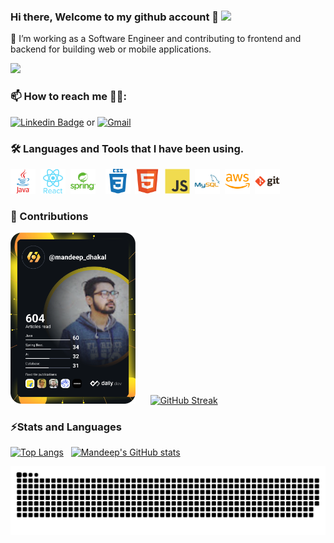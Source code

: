 ### Hi there, Welcome to my github account 👋 ![](https://komarev.com/ghpvc/?username=mandip-dhakal&color=green)

:telescope: I’m working as a Software Engineer and contributing to frontend and backend for building web or mobile applications.
  <div id="header">
    <img src="https://media2.giphy.com/media/QNFhOolVeCzPQ2Mx85/giphy.gif?cid=ecf05e47ne1jagw2ciryh7079wlhhnkuuy0a1unl7v7vk2ei&rid=giphy.gif&ct=g" width="100"/>
  </div>
  
### 📫 How to reach me 💬💬:
[![Linkedin Badge](https://img.shields.io/badge/LinkedIn-0077B5?style=for-the-badge&logo=linkedin&logoColor=white)](https://www.linkedin.com/in/mandeep-dhakal-4529a7158/) or [![Gmail](https://img.shields.io/badge/Gmail-D14836?style=for-the-badge&logo=gmail&logoColor=white)](mailto:mandeepdhakal11@gmail.com)

### :hammer_and_wrench: Languages and Tools that I have been using.
<div>
  <img src="https://github.com/devicons/devicon/blob/master/icons/java/java-original-wordmark.svg" title="Java" alt="Java" width="40" height="40"/>&nbsp;
  <img src="https://github.com/devicons/devicon/blob/master/icons/react/react-original-wordmark.svg" title="React" alt="React" width="40" height="40"/>&nbsp;
  <img src="https://github.com/devicons/devicon/blob/master/icons/spring/spring-original-wordmark.svg" title="Spring" alt="Spring" width="40" height="40"/>&nbsp;
  &nbsp;
  <img src="https://github.com/devicons/devicon/blob/master/icons/css3/css3-plain-wordmark.svg"  title="CSS3" alt="CSS" width="40" height="40"/>&nbsp;
  <img src="https://github.com/devicons/devicon/blob/master/icons/html5/html5-original.svg" title="HTML5" alt="HTML" width="40" height="40"/>&nbsp;
  <img src="https://github.com/devicons/devicon/blob/master/icons/javascript/javascript-original.svg" title="JavaScript" alt="JavaScript" width="40" height="40"/>&nbsp;
  <img src="https://github.com/devicons/devicon/blob/master/icons/mysql/mysql-original-wordmark.svg" title="MySQL"  alt="MySQL" width="40" height="40"/>&nbsp;
  <img src="https://github.com/devicons/devicon/blob/master/icons/amazonwebservices/amazonwebservices-plain-wordmark.svg" title="AWS" alt="AWS" width="40" height="40"/>&nbsp;
  <img src="https://github.com/devicons/devicon/blob/master/icons/git/git-original-wordmark.svg" title="Git" **alt="Git" width="40" height="40"/>
</div>

### :cowboy_hat_face: Contributions
<a href="https://app.daily.dev/mandeep_dhakal"><img src="https://github.com/mandeep111/mandeep111/blob/main/devcard.svg?r=y8v" width="200" alt="Mandeep Dhakal's Dev Card"/></a>
&nbsp;&nbsp;&nbsp;&nbsp;
[![GitHub Streak](https://github-readme-streak-stats.herokuapp.com?user=mandip-dhakal&theme=onedark&hide_border=true&border_radius=5)](https://github.com/mandip-dhakal/mandip-dhakal)

### ⚡Stats and Languages
[![Top Langs](https://github-readme-stats.vercel.app/api/top-langs/?username=mandip-dhakal&langs_count=5&theme=onedark)](https://github.com/mandip-dhakal/mandip-dhakal)&nbsp;&nbsp;
[![Mandeep's GitHub stats](https://github-readme-stats.vercel.app/api?username=mandip-dhakal&show_icons=true&theme=onedark)](https://github.com/mandip-dhakal/mandip-dhakal)

<div style="position: relative;">
<!--   <source media="(prefers-color-scheme: dark)" srcset="https://github.com/mandip-dhakal/mandip-dhakal/blob/main/dist/github-snake-dark.svg" />
  <source media="(prefers-color-scheme: light)" srcset="https://github.com/mandip-dhakal/mandip-dhakal/blob/main/dist/github-snake.svg" /> -->
  <img src="https://github.com/mandip-dhakal/mandip-dhakal/blob/main/dist/github-snake-dark.svg" alt="Snake Animation" style="position: absolute; top: 0; left: 0; transform-origin: bottom left;" />
</div>


<!--
- 🔭 I’m currently working on ...
- 🌱 I’m currently learning ...
- 👯 I’m looking to collaborate on ...
- 🤔 I’m looking for help with ...
- 💬 Ask me about ...
- 📫 How to reach me: ...
- 😄 Pronouns: ...
- ⚡ Fun fact: ...
-->
